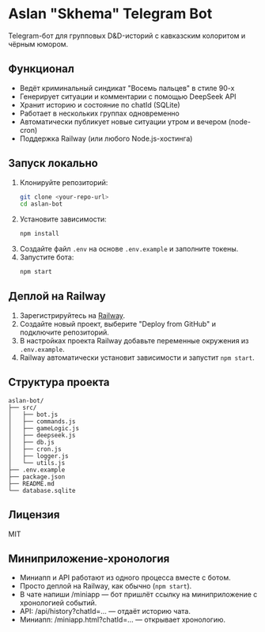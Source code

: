 # Aslan "Skhema" Telegram Bot

Telegram-бот для групповых D&D-историй с кавказским колоритом и чёрным юмором.

## Функционал
- Ведёт криминальный синдикат "Восемь пальцев" в стиле 90-х
- Генерирует ситуации и комментарии с помощью DeepSeek API
- Хранит историю и состояние по chatId (SQLite)
- Работает в нескольких группах одновременно
- Автоматически публикует новые ситуации утром и вечером (node-cron)
- Поддержка Railway (или любого Node.js-хостинга)

## Запуск локально

1. Клонируйте репозиторий:
   ```bash
   git clone <your-repo-url>
   cd aslan-bot
   ```
2. Установите зависимости:
   ```bash
   npm install
   ```
3. Создайте файл `.env` на основе `.env.example` и заполните токены.
4. Запустите бота:
   ```bash
   npm start
   ```

## Деплой на Railway

1. Зарегистрируйтесь на [Railway](https://railway.app/).
2. Создайте новый проект, выберите "Deploy from GitHub" и подключите репозиторий.
3. В настройках проекта Railway добавьте переменные окружения из `.env.example`.
4. Railway автоматически установит зависимости и запустит `npm start`.

## Структура проекта

```
aslan-bot/
├── src/
│   ├── bot.js
│   ├── commands.js
│   ├── gameLogic.js
│   ├── deepseek.js
│   ├── db.js
│   ├── cron.js
│   ├── logger.js
│   └── utils.js
├── .env.example
├── package.json
├── README.md
└── database.sqlite
```

## Лицензия
MIT 

## Миниприложение-хронология

- Миниапп и API работают из одного процесса вместе с ботом.
- Просто деплой на Railway, как обычно (`npm start`).
- В чате напиши /miniapp — бот пришлёт ссылку на миниприложение с хронологией событий.
- API: /api/history?chatId=... — отдаёт историю чата.
- Миниапп: /miniapp.html?chatId=... — открывает хронологию. 